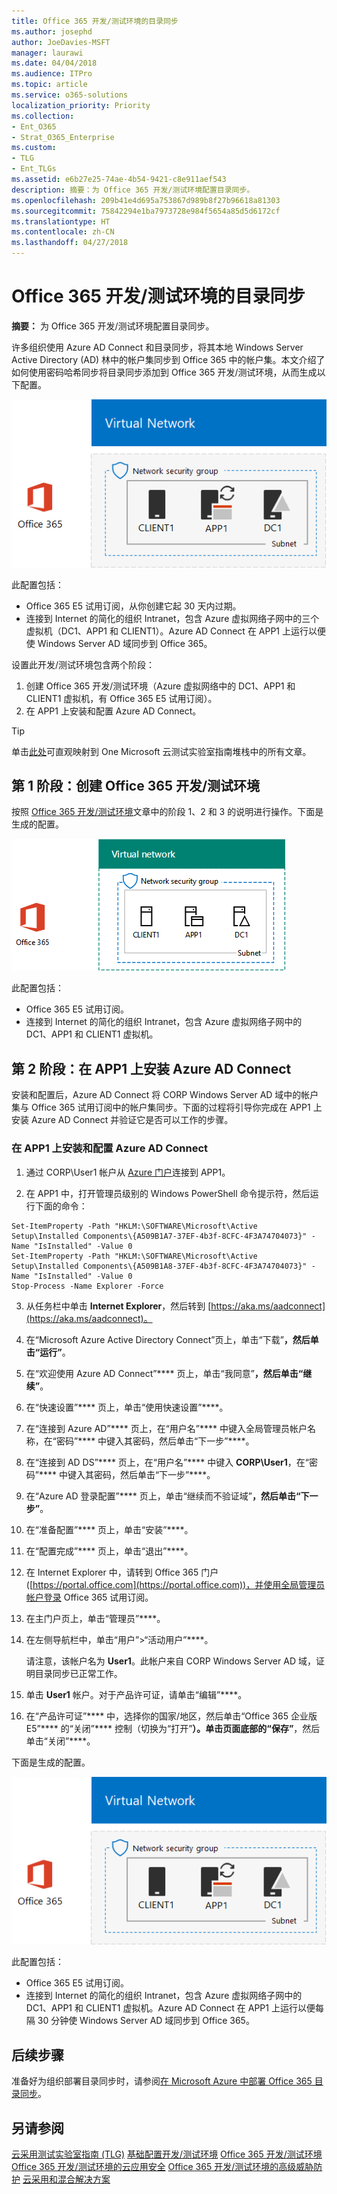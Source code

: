 ```yaml
---
title: Office 365 开发/测试环境的目录同步
ms.author: josephd
author: JoeDavies-MSFT
manager: laurawi
ms.date: 04/04/2018
ms.audience: ITPro
ms.topic: article
ms.service: o365-solutions
localization_priority: Priority
ms.collection:
- Ent_O365
- Strat_O365_Enterprise
ms.custom:
- TLG
- Ent_TLGs
ms.assetid: e6b27e25-74ae-4b54-9421-c8e911aef543
description: 摘要：为 Office 365 开发/测试环境配置目录同步。
ms.openlocfilehash: 209b41e4d695a753867d989b8f27b96618a81303
ms.sourcegitcommit: 75842294e1ba7973728e984f5654a85d5d6172cf
ms.translationtype: HT
ms.contentlocale: zh-CN
ms.lasthandoff: 04/27/2018
---
```

# <a name="directory-synchronization-for-your-office-365-devtest-environment"></a>Office 365 开发/测试环境的目录同步

 **摘要：** 为 Office 365 开发/测试环境配置目录同步。
  
许多组织使用 Azure AD Connect 和目录同步，将其本地 Windows Server Active Directory (AD) 林中的帐户集同步到 Office 365 中的帐户集。本文介绍了如何使用密码哈希同步将目录同步添加到 Office 365 开发/测试环境，从而生成以下配置。
  
![具有目录同步的 Office 365 开发/测试环境](images/be5b37b0-f832-4878-b153-436c31546e21.png)
  
此配置包括： 
  
- Office 365 E5 试用订阅，从你创建它起 30 天内过期。
- 连接到 Internet 的简化的组织 Intranet，包含 Azure 虚拟网络子网中的三个虚拟机（DC1、APP1 和 CLIENT1）。Azure AD Connect 在 APP1 上运行以便使 Windows Server AD 域同步到 Office 365。
    
设置此开发/测试环境包含两个阶段：
  
1. 创建 Office 365 开发/测试环境（Azure 虚拟网络中的 DC1、APP1 和 CLIENT1 虚拟机，有 Office 365 E5 试用订阅）。
2. 在 APP1 上安装和配置 Azure AD Connect。
    
> [!TIP]
> 单击[此处](http://aka.ms/catlgstack)可直观映射到 One Microsoft 云测试实验室指南堆栈中的所有文章。
  
## <a name="phase-1-create-an-office-365-devtest-environment"></a>第 1 阶段：创建 Office 365 开发/测试环境

按照 [Office 365 开发/测试环境](office-365-dev-test-environment.md)文章中的阶段 1、2 和 3 的说明进行操作。下面是生成的配置。
  
![Office 365 开发/测试环境](images/48fb91aa-09b0-4020-a496-a8253920c45d.png)
  
此配置包括： 
  
- Office 365 E5 试用订阅。
- 连接到 Internet 的简化的组织 Intranet，包含 Azure 虚拟网络子网中的 DC1、APP1 和 CLIENT1 虚拟机。
    
## <a name="phase-2-install-azure-ad-connect-on-app1"></a>第 2 阶段：在 APP1 上安装 Azure AD Connect

安装和配置后，Azure AD Connect 将 CORP Windows Server AD 域中的帐户集与 Office 365 试用订阅中的帐户集同步。下面的过程将引导你完成在 APP1 上安装 Azure AD Connect 并验证它是否可以工作的步骤。
  
### <a name="install-and-configure-azure-ad-connect-on-app1"></a>在 APP1 上安装和配置 Azure AD Connect

1. 通过 CORP\\User1 帐户从 [Azure 门户](https://portal.azure.com)连接到 APP1。
    
2. 在 APP1 中，打开管理员级别的 Windows PowerShell 命令提示符，然后运行下面的命令：
    
  ```
  Set-ItemProperty -Path "HKLM:\SOFTWARE\Microsoft\Active Setup\Installed Components\{A509B1A7-37EF-4b3f-8CFC-4F3A74704073}" -Name "IsInstalled" -Value 0
Set-ItemProperty -Path "HKLM:\SOFTWARE\Microsoft\Active Setup\Installed Components\{A509B1A8-37EF-4b3f-8CFC-4F3A74704073}" -Name "IsInstalled" -Value 0
Stop-Process -Name Explorer -Force

  ```

3. 从任务栏中单击 **Internet Explorer**，然后转到 [https://aka.ms/aadconnect](https://aka.ms/aadconnect)。
    
4. 在“Microsoft Azure Active Directory Connect”页上，单击“下载”****，然后单击“运行”****。
    
5. 在“欢迎使用 Azure AD Connect”**** 页上，单击“我同意”****，然后单击“继续”****。
    
6. 在“快速设置”**** 页上，单击“使用快速设置”****。
    
7. 在“连接到 Azure AD”**** 页上，在“用户名”**** 中键入全局管理员帐户名称，在“密码”**** 中键入其密码，然后单击“下一步”****。
    
8. 在“连接到 AD DS”**** 页上，在“用户名”**** 中键入 **CORP\\User1**，在“密码”**** 中键入其密码，然后单击“下一步”****。
    
9. 在“Azure AD 登录配置”**** 页上，单击“继续而不验证域”****，然后单击“下一步”****。
    
10. 在“准备配置”**** 页上，单击“安装”****。
    
11. 在“配置完成”**** 页上，单击“退出”****。
    
12. 在 Internet Explorer 中，请转到 Office 365 门户 ([https://portal.office.com](https://portal.office.com))，并使用全局管理员帐户登录 Office 365 试用订阅。
    
13. 在主门户页上，单击“管理员”****。
    
14. 在左侧导航栏中，单击“用户”>“活动用户”****。
    
    请注意，该帐户名为 **User1**。此帐户来自 CORP Windows Server AD 域，证明目录同步已正常工作。
    
15. 单击 **User1** 帐户。对于产品许可证，请单击“编辑”****。
    
16. 在“产品许可证”**** 中，选择你的国家/地区，然后单击“Office 365 企业版 E5”**** 的“关闭”**** 控制（切换为“打开”****）。单击页面底部的“保存”****，然后单击“关闭”****。
    
下面是生成的配置。
  
![具有目录同步的 Office 365 开发/测试环境](images/be5b37b0-f832-4878-b153-436c31546e21.png)
  
此配置包括： 
  
- Office 365 E5 试用订阅。
- 连接到 Internet 的简化的组织 Intranet，包含 Azure 虚拟网络子网中的 DC1、APP1 和 CLIENT1 虚拟机。Azure AD Connect 在 APP1 上运行以便每隔 30 分钟使 Windows Server AD 域同步到 Office 365。
    
## <a name="next-step"></a>后续步骤

准备好为组织部署目录同步时，请参阅[在 Microsoft Azure 中部署 Office 365 目录同步](deploy-office-365-directory-synchronization-dirsync-in-microsoft-azure.md)。

## <a name="see-also"></a>另请参阅

[云采用测试实验室指南 (TLG)](cloud-adoption-test-lab-guides-tlgs.md)
[基础配置开发/测试环境](base-configuration-dev-test-environment.md)
[Office 365 开发/测试环境](office-365-dev-test-environment.md)
[Office 365 开发/测试环境的云应用安全](cloud-app-security-for-your-office-365-dev-test-environment.md)
[Office 365 开发/测试环境的高级威胁防护](advanced-threat-protection-for-your-office-365-dev-test-environment.md)
[云采用和混合解决方案](cloud-adoption-and-hybrid-solutions.md)




